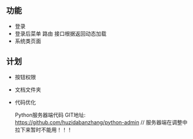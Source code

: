 ## 功能

* 登录
* 登录后菜单 路由 接口根据返回动态加载
* 系统类页面

## 计划
* 按钮权限
* 文档文件夹
* 代码优化

  Python服务器端代码 GIT地址: https://github.com/huzidabanzhang/python-admin // 服务器端在调整中 拉下来暂时不能用！！！
